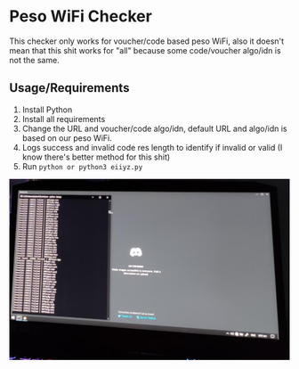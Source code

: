 # Peso WiFi Checker
This checker only works for voucher/code based peso WiFi, also it doesn't mean that this shit works for "all" because some code/voucher algo/idn is not the same.

## Usage/Requirements
1. Install Python
2. Install all requirements
3. Change the URL and voucher/code algo/idn, default URL and algo/idn is based on our peso WiFi.
4. Logs success and invalid code res length to identify if invalid or valid (I know there's better method for this shit)
5. Run `python or python3 eiiyz.py`

![eut](https://github.com/eiiyz/peso-wifi/blob/main/qqwe.jpg)
